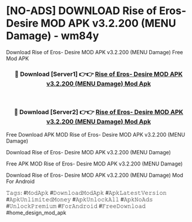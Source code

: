 # [NO-ADS] DOWNLOAD Rise of Eros- Desire MOD APK v3.2.200 (MENU Damage) - wm84y
Download Rise of Eros- Desire MOD APK v3.2.200 (MENU Damage) Free Mod APK

<div align="center">
<h3>🔴 Download [Server1] 👉👉 <a href="https://apk-comot.site?title=Rise_of_Eros-_Desire_MOD_APK_v3.2.200_(MENU_Damage)">Rise of Eros- Desire MOD APK v3.2.200 (MENU Damage) Mod Apk</a></h3><br>

<h3>🔴 Download [Server2] 👉👉 <a href="https://apk-comot.site?title=Rise_of_Eros-_Desire_MOD_APK_v3.2.200_(MENU_Damage)">Rise of Eros- Desire MOD APK v3.2.200 (MENU Damage) Mod Apk</a></h3>
</div>


Free Download APK MOD Rise of Eros- Desire MOD APK v3.2.200 (MENU Damage)

Download Rise of Eros- Desire MOD APK v3.2.200 (MENU Damage) 

Free APK MOD Rise of Eros- Desire MOD APK v3.2.200 (MENU Damage) 

Download Rise of Eros- Desire MOD APK v3.2.200 (MENU Damage) Mod For Android

𝚃𝚊𝚐𝚜: #𝙼𝚘𝚍𝙰𝚙𝚔 #𝙳𝚘𝚠𝚗𝚕𝚘𝚊𝚍𝙼𝚘𝚍𝙰𝚙𝚔 #𝙰𝚙𝚔𝙻𝚊𝚝𝚎𝚜𝚝𝚅𝚎𝚛𝚜𝚒𝚘𝚗 #𝙰𝚙𝚔𝚄𝚗𝚕𝚒𝚖𝚒𝚝𝚎𝚍𝙼𝚘𝚗𝚎𝚢 #𝙰𝚙𝚔𝚄𝚗𝚕𝚘𝚌𝚔𝙰𝚕𝚕 #𝙰𝚙𝚔𝙽𝚘𝙰𝚍𝚜 #𝚄𝚗𝚕𝚘𝚌𝚔𝙿𝚛𝚎𝚖𝚒𝚞𝚖 #𝙵𝚘𝚛𝙰𝚗𝚍𝚛𝚘𝚒𝚍 #𝙵𝚛𝚎𝚎𝙳𝚘𝚠𝚗𝚕𝚘𝚊𝚍 #home_design_mod_apk